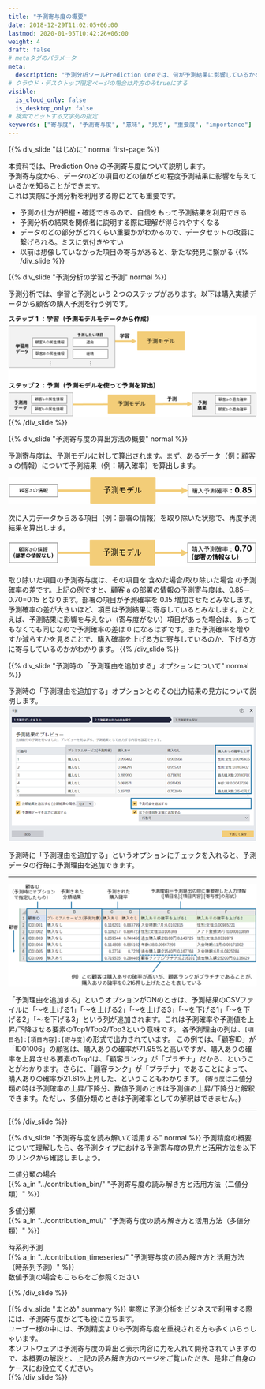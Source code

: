 ```yaml
---
title: "予測寄与度の概要"
date: 2018-12-29T11:02:05+06:00
lastmod: 2020-01-05T10:42:26+06:00
weight: 4
draft: false
# metaタグのパラメータ
meta:
  description: "予測分析ツールPrediction Oneでは、何が予測結果に影響しているかを簡単に見ることができます。ここでは、Prediction Oneで見ることができる予測寄与度について説明しています。"
# クラウド・デスクトップ限定ページの場合は片方のみtrueにする
visible:
  is_cloud_only: false
  is_desktop_only: false
# 検索でヒットする文字列の指定
keywords: ["寄与度", "予測寄与度", "意味", "見方", "重要度", "importance"]
---
```


{{% div_slide "はじめに" normal first-page %}}

本資料では、Prediction One の予測寄与度について説明します。<br />
予測寄与度から、データのどの項目のどの値がどの程度予測結果に影響を与えているかを知ることができます。<br />
これは実際に予測分析を利用する際にとても重要です。<br />

- 予測の仕方が把握・確認できるので、自信をもって予測結果を利用できる
- 予測分析の結果を関係者に説明する際に理解が得られやすくなる
- データのどの部分がどれくらい重要かがわかるので、データセットの改善に繋げられる。ミスに気付きやすい
- 以前は想像していなかった項目の寄与があると、新たな発見に繋がる
  {{% /div_slide %}}

{{% div_slide "予測分析の学習と予測" normal %}}

予測分析では、学習と予測という２つのステップがあります。以下は購入実績データから顧客の購入予測を行う例です。

![](img/t_slide2.png)
{{% /div_slide %}}

{{% div_slide "予測寄与度の算出方法の概要" normal %}}

予測寄与度は、予測モデルに対して算出されます。まず、あるデータ（例：顧客 a の情報）について予測結果（例：購入確率）を算出します。<br />

![](img/t_slide3.png)

次に入力データからある項目（例：部署の情報）を取り除いた状態で、再度予測結果を算出します。<br />

![](img/t_slide4.png)

取り除いた項目の予測寄与度は、その項目を 含めた場合/取り除いた場合 の予測確率の差です。上記の例ですと、顧客 a の部署の情報の予測寄与度は、0.85－0.70=0.15 となります。部署の項目が予測確率を 0.15 増加させたとみなします。 <br />
予測確率の差が大きいほど、項目は予測結果に寄与しているとみなします。たとえば、予測結果に影響を与えない（寄与度がない）項目があった場合は、あってもなくても同じなので予測確率の差は 0 になるはずです。また予測確率を増やすか減らすかを見ることで、購入確率を上げる方に寄与しているのか、下げる方に寄与しているのかがわかります。
{{% /div_slide %}}

{{% div_slide "予測時の「予測理由を追加する」オプションについて" normal %}}

予測時の「予測理由を追加する」オプションとのその出力結果の見方について説明します。
![](img/t_slide17.png)

予測時に「予測理由を追加する」というオプションにチェックを入れると、予測データの行毎に予測理由を追加できます。
<hr />

![](img/t_slide18.png)

「予測理由を追加する」というオプションがONのときは、予測結果のCSVファイルに「～を上げる1」「～を上げる2」「～を上げる3」「～を下げる1」「～を下げる2」「～を下げる3」という列が追加されます。これは予測確率や予測値を上昇/下降させる要素のTop1/Top2/Top3という意味です。
各予測理由の列は、`[項目名]:[項目内容]:[寄与度]`の形式で出力されています。
この例では、「顧客ID」が「ID01006」の顧客は、購入ありの確率が71.95%と高いですが、購入ありの確率を上昇させる要素のTop1は、「顧客ランク」が「プラチナ」だから、ということがわかります。さらに、「顧客ランク」が「プラチナ」であることによって、購入ありの確率が21.61%上昇した、ということもわかります。
(`寄与度`は二値分類の時は予測確率の上昇/下降分、数値予測のときは予測値の上昇/下降分と解釈できます。ただし、多値分類のときは予測確率としての解釈はできません。)

<hr />
{{% /div_slide %}}

{{% div_slide "予測寄与度を読み解いて活用する" normal %}}
予測精度の概要について理解したら、各予測タイプにおける予測寄与度の見方と活用方法を以下のリンクから確認しましょう。<br/>

二値分類の場合<br/>
{{% a_in "../contribution_bin/" "予測寄与度の読み解き方と活用方法（二値分類）" %}}<br/>

多値分類<br/>
{{% a_in "../contribution_mul/" "予測寄与度の読み解き方と活用方法（多値分類）" %}}<br/>

時系列予測<br/>
{{% a_in "../contribution_timeseries/" "予測寄与度の読み解き方と活用方法（時系列予測）" %}}<br/>
数値予測の場合もこちらをご参照ください<br/>

{{% /div_slide %}}

{{% div_slide "まとめ" summary %}}
実際に予測分析をビジネスで利用する際には、予測寄与度がとても役に立ちます。<br/>
ユーザー様の中には、予測精度よりも予測寄与度を重視される方も多くいらっしゃいます。<br/>
本ソフトウェアは予測寄与度の算出と表示内容に力を入れて開発されていますので、本概要の解説と、上記の読み解き方のページをご覧いただき、是非ご自身のケースにお役立てください。<br/>
{{% /div_slide %}}
